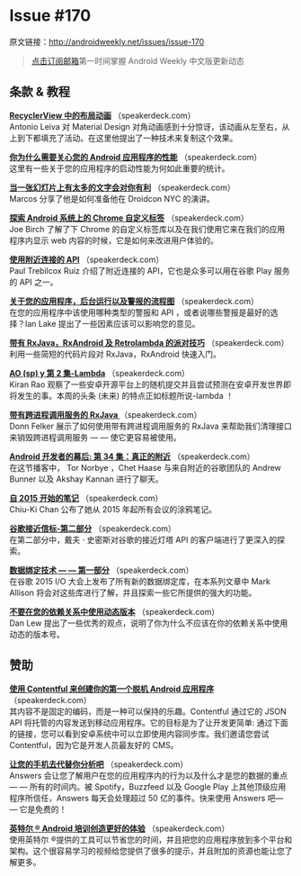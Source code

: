 
# Issue #170

>
原文链接：<http://androidweekly.net/issues/issue-170>

> [点击订阅邮箱](http://tinyletter.com/androidweeklycn)第一时间掌握 Android Weekly 中文版更新动态

## 条款 & 教程

**[RecyclerView 中的布局动画](https://speakerdeck.com/rock3r/tools-of-the-trade-droidcon-nyc-2015)**
（speakerdeck.com）  
Antonio Leiva 对 Material Design 对角动画感到十分惊讶，该动画从左至右，从上到下都填充了活动。在这里他提出了一种技术来复制这个效果。

**[你为什么需要关心您的 Android 应用程序的性能](https://speakerdeck.com/rock3r/tools-of-the-trade-droidcon-nyc-2015)**
（speakerdeck.com）  
这里有一些关于您的应用程序的启动性能为何如此重要的统计。

**[当一张幻灯片上有太多的文字会对你有利](https://speakerdeck.com/rock3r/tools-of-the-trade-droidcon-nyc-2015)**
（speakerdeck.com）  
Marcos 分享了他是如何准备他在 Droidcon NYC 的演讲。

**[探索 Android 系统上的  Chrome 自定义标签](https://speakerdeck.com/rock3r/tools-of-the-trade-droidcon-nyc-2015)**
（speakerdeck.com）  
Joe Birch 了解了下 Chrome 的自定义标签库以及在我们使用它来在我们的应用程序内显示 web 内容的时候，它是如何来改进用户体验的。

**[使用附近连接的 API](https://speakerdeck.com/rock3r/tools-of-the-trade-droidcon-nyc-2015)**
（speakerdeck.com）  
Paul Trebilcox Ruiz 介绍了附近连接的 API，它也是众多可以用在谷歌 Play 服务的 API 之一。

**[关于您的应用程序，后台运行以及警报的流程图](https://speakerdeck.com/rock3r/tools-of-the-trade-droidcon-nyc-2015)**
（speakerdeck.com）  
在您的应用程序中该使用哪种类型的警报和 API ，或者说哪些警报是最好的选择？Ian Lake 提出了一些因素应该可以影响您的意见。

**[带有 RxJava，RxAndroid 及 Retrolambda 的派对技巧](https://speakerdeck.com/rock3r/tools-of-the-trade-droidcon-nyc-2015)**
（speakerdeck.com）  
利用一些简短的代码片段对 RxJava，RxAndroid 快速入门。

**[AO (sp) y 第 2 集-Lambda](https://speakerdeck.com/rock3r/tools-of-the-trade-droidcon-nyc-2015)**
（speakerdeck.com）  
Kiran Rao 观察了一些安卓开源平台上的随机提交并且尝试预测在安卓开发世界即将发生的事。本周的头条 (未来) 的特点正如标题所说-lambda ！

**[带有跨进程调用服务的 RxJava ](https://speakerdeck.com/rock3r/tools-of-the-trade-droidcon-nyc-2015)**
（speakerdeck.com）  
Donn Felker 展示了如何使用带有跨进程调用服务的 RxJava 来帮助我们清理接口来销毁跨进程调用服务 — — 使它更容易被使用。

**[Android 开发者的幕后: 第 34 集：真正的附近](https://speakerdeck.com/rock3r/tools-of-the-trade-droidcon-nyc-2015)**
（speakerdeck.com）  
在这节播客中， Tor Norbye ，Chet Haase 与来自附近的谷歌团队的 Andrew Bunner 以及 Akshay Kannan 进行了聊天。

**[自 2015 开始的笔记](https://speakerdeck.com/rock3r/tools-of-the-trade-droidcon-nyc-2015)**
（speakerdeck.com）  
Chiu-Ki Chan 公布了她从 2015 年起所有会议的涂鸦笔记。

**[谷歌接近信标-第二部分](https://speakerdeck.com/rock3r/tools-of-the-trade-droidcon-nyc-2015)**
（speakerdeck.com）  
在第二部分中，戴夫 · 史密斯对谷歌的接近灯塔 API 的客户端进行了更深入的探索。

**[数据绑定技术 — — 第一部分](https://speakerdeck.com/rock3r/tools-of-the-trade-droidcon-nyc-2015)**
（speakerdeck.com）  
在谷歌 2015 I/O  大会上发布了所有新的数据绑定库，在本系列文章中 Mark Allison 将会对这些库进行了解，并且探索一些它所提供的强大的功能。

**[不要在您的依赖关系中使用动态版本](https://speakerdeck.com/rock3r/tools-of-the-trade-droidcon-nyc-2015)**
（speakerdeck.com）  
Dan Lew 提出了一些优秀的观点，说明了你为什么不应该在你的依赖关系中使用动态的版本号。

## 赞助

**[使用 Contentful 来创建你的第一个脱机 Android 应用程序](https://speakerdeck.com/rock3r/tools-of-the-trade-droidcon-nyc-2015)**
（speakerdeck.com）  
其内容不是固定的编码，而是一种可以保持的乐趣。Contentful 通过它的 JSON API 将托管的内容发送到移动应用程序。它的目标是为了让开发更简单: 通过下面的链接，您可以看到安卓系统中可以立即使用内容同步库。我们邀请您尝试 Contentful，因为它是开发人员最友好的 CMS。

**[让您的手机去代替你分析吧](https://speakerdeck.com/rock3r/tools-of-the-trade-droidcon-nyc-2015)**
（speakerdeck.com）  
Answers 会让您了解用户在您的应用程序内的行为以及什么才是您的数据的重点 — — 所有的时间内。被 Spotify，Buzzfeed 以及 Google Play 上其他顶级应用程序所信任，Answers 每天会处理超过 50 亿的事件。快来使用 Answers 吧— — 它是免费的！

**[英特尔 ® Android 培训创造更好的体验](https://speakerdeck.com/rock3r/tools-of-the-trade-droidcon-nyc-2015)**
（speakerdeck.com）  
使用英特尔 ®提供的工具可以节省您的时间，并且把您的应用程序放到多个平台和架构。这个很容易学习的视频给您提供了很多的提示，并且附加的资源也能让您了解更多。










